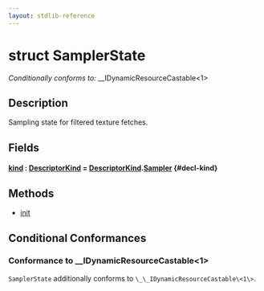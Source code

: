 ```yaml
---
layout: stdlib-reference
---
```


# struct SamplerState

*Conditionally conforms to:* \_\_IDynamicResourceCastable\<1\>

## Description

Sampling state for filtered texture fetches.


## Fields

#### [kind](/stdlib-reference/types/samplerstate-07/kind) : [DescriptorKind](/stdlib-reference/types/descriptorkind-0a/index) = [DescriptorKind](/stdlib-reference/types/descriptorkind-0a/index)\.[Sampler](/stdlib-reference/types/descriptorkind-0a/index#decl-Sampler) {#decl-kind}

## Methods

* [init](/stdlib-reference/types/samplerstate-07/init)

## Conditional Conformances

### Conformance to \_\_IDynamicResourceCastable\<1\>
`SamplerState` additionally conforms to `\_\_IDynamicResourceCastable\<1\>`.
